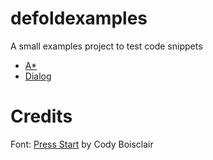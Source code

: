# defoldexamples

A small examples project to test code snippets

* [A*](./main/astar/README.md)
* [Dialog](./main/dialog/README.md)

# Credits

Font: [Press Start](http://www.dafont.com/press-start.font) by Cody Boisclair

